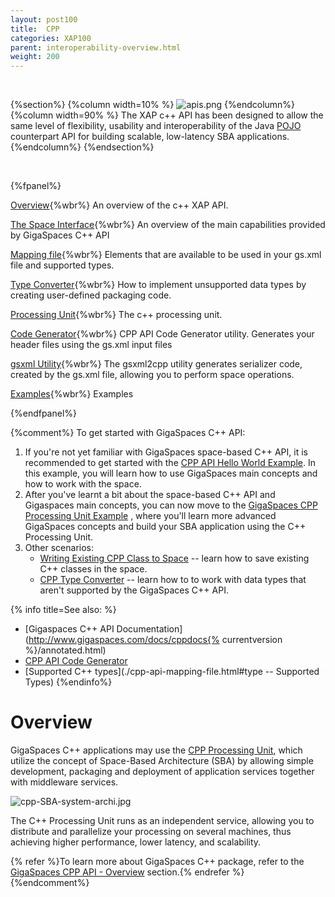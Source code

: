```yaml
---
layout: post100
title:  CPP
categories: XAP100
parent: interoperability-overview.html
weight: 200
---
```


<br>

{%section%}
{%column width=10% %}
![apis.png](/attachment_files/subject/cpp.png)
{%endcolumn%}
{%column width=90% %}
The XAP c++ API has been designed to allow the same level of flexibility, usability and interoperability of the Java [POJO](./pojo-support.html) counterpart API for building scalable, low-latency SBA applications.
{%endcolumn%}
{%endsection%}

<br>


{%fpanel%}

[Overview](./cpp-overview.html){%wbr%}
An overview of the c++ XAP API.

[The Space Interface](./cpp-space-interface.html){%wbr%}
An overview of the main capabilities provided by GigaSpaces C++ API

[Mapping file](./cpp-api-mapping-file.html){%wbr%}
Elements that are available to be used in your gs.xml file and supported types.

[Type Converter](./cpp-type-converter.html){%wbr%}
How to implement unsupported data types by creating user-defined packaging code.

[Processing Unit](./cpp-processing-unit.html){%wbr%}
The c++ processing unit.

[Code Generator](./cpp-api-code-generator.html){%wbr%}
CPP API Code Generator utility. Generates your header files using the gs.xml input files

[gsxml Utility](./cpp-gsxml-utility.html){%wbr%}
The gsxml2cpp utility generates serializer code, created by the gs.xml file, allowing you to perform space operations.

[Examples](./cpp-api-examples.html){%wbr%}
Examples

{%endfpanel%}



{%comment%}
To get started with GigaSpaces C++ API:

1. If you're not yet familiar with GigaSpaces space-based C++ API, it is recommended to get started with the [CPP API Hello World Example](./cpp-api-hello-world-example.html). In this example, you will learn how to use GigaSpaces main concepts and how to work with the space.
1. After you've learnt a bit about the space-based C++ API and Gigaspaces main concepts, you can now move to the [GigaSpaces CPP Processing Unit Example](./gigaspaces-cpp-processing-unit-example.html) , where you'll learn more advanced GigaSpaces concepts and build your SBA application using the C++ Processing Unit.
1. Other scenarios:
    - [Writing Existing CPP Class to Space](./writing-existing-cpp-class-to-space.html) -- learn how to save existing C++ classes in the space.
    - [CPP Type Converter](./cpp-type-converter.html) -- learn how to to work with data types that aren't supported by the GigaSpaces C++ API.

{% info title=See also: %}

- [Gigaspaces C++ API Documentation](http://www.gigaspaces.com/docs/cppdocs{% currentversion %}/annotated.html)
- [CPP API Code Generator](./cpp-api-code-generator.html)
- [Supported C++ types](./cpp-api-mapping-file.html#type -- Supported Types)
{%endinfo%}


# Overview

GigaSpaces C++ applications may use the [CPP Processing Unit](./cpp-processing-unit.html), which utilize the concept of Space-Based Architecture (SBA) by allowing simple development, packaging and deployment of application services together with middleware services.

![cpp-SBA-system-archi.jpg](/attachment_files/cpp-SBA-system-archi.jpg)

The C++ Processing Unit runs as an independent service, allowing you to distribute and parallelize your processing on several machines, thus achieving higher performance, lower latency, and scalability.

{% refer %}To learn more about GigaSpaces C++ package, refer to the [GigaSpaces CPP API - Overview](./gigaspaces-cpp-api---overview.html) section.{% endrefer %}
{%endcomment%}
